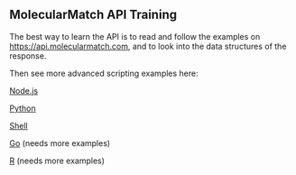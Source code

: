 ## MolecularMatch API Training

The best way to learn the API is to read and follow the examples on https://api.molecularmatch.com, and to look into the data structures of the response.

Then see more advanced scripting examples here:

[Node.js](javascript)

[Python](python)

[Shell](shell)

[Go](go) (needs more examples)

[R](R) (needs more examples)
